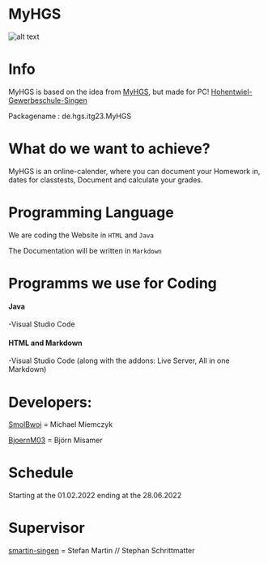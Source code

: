 # MyHGS

![alt text](https://www.hgs-singen.de/assets/components/phpthumbof/cache/logo_blau-transparent.ab3d01d3366abb1da1da807c043e745e409.png)

# Info
MyHGS is based on the idea from [MyHGS](https://github.com/SeminarkursCT21/MyHGS), but made for PC! 
[Hohentwiel-Gewerbeschule-Singen](https://hgs-singen.de/)

Packagename : de.hgs.itg23.MyHGS

# What do we want to achieve?

MyHGS is an online-calender, where you can document your Homework in, dates for classtests, Document and calculate your grades.

# Programming Language

We are coding the Website in `HTML` and `Java`

The Documentation will be written in `Markdown`

# Programms we use for Coding
#### Java 
-Visual Studio Code
#### HTML and Markdown
-Visual Studio Code (along with the addons: Live Server, All in one Markdown)

# Developers:
[SmolBwoi](https://github.com/SmolBwoi) = Michael Miemczyk

[BjoernM03](https://github.com/BjoernM03) = Björn Misamer

# Schedule
Starting at the 01.02.2022 ending at the 28.06.2022

# Supervisor
[smartin-singen](https://github.com/smartin-singen) = Stefan Martin //
                                                      Stephan Schrittmatter

